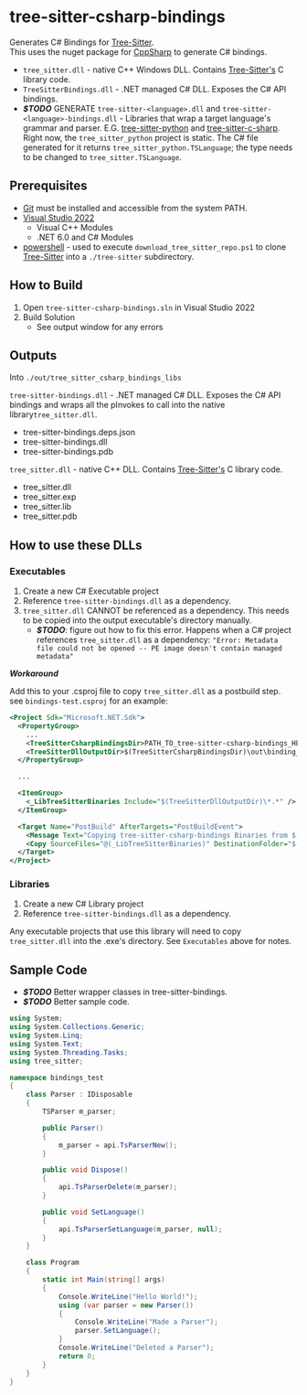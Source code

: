 # tree-sitter-csharp-bindings

Generates C# Bindings for [Tree-Sitter](https://github.com/tree-sitter/tree-sitter).  
This uses the nuget package for [CppSharp](https://github.com/mono/CppSharp) to generate C# bindings.

- `tree_sitter.dll` - native C++ Windows DLL. Contains [Tree-Sitter's](https://github.com/tree-sitter/tree-sitter) C library code.
- `TreeSitterBindings.dll` - .NET managed C# DLL. Exposes the C# API bindings.
- ***$TODO*** GENERATE `tree-sitter-<language>.dll` and `tree-sitter-<language>-bindings.dll` - Libraries that wrap a target language's grammar and parser. E.G. [tree-sitter-python](https://github.com/tree-sitter/tree-sitter-python) and [tree-sitter-c-sharp](https://github.com/tree-sitter/tree-sitter-c-sharp).
Right now, the `tree_sitter_python` project is static. The C# file generated for it returns `tree_sitter_python.TSLanguage`; the type needs to be changed to `tree_sitter.TSLanguage`.

## Prerequisites

- [Git](https://git-scm.com/) must be installed and accessible from the system PATH.
- [Visual Studio 2022](https://visualstudio.microsoft.com/vs/)
    - Visual C++ Modules
    - .NET 6.0 and C# Modules
- [powershell](https://learn.microsoft.com/en-us/powershell/) - used to execute `download_tree_sitter_repo.ps1` to clone [Tree-Sitter](https://github.com/tree-sitter/tree-sitter) into a `./tree-sitter` subdirectory.

## How to Build

1. Open `tree-sitter-csharp-bindings.sln` in Visual Studio 2022
2. Build Solution
    - See output window for any errors

## Outputs

Into `./out/tree_sitter_csharp_bindings_libs`

`tree-sitter-bindings.dll` - .NET managed C# DLL. Exposes the C# API bindings and wraps all the pInvokes to call into the native library`tree_sitter.dll`. 
- tree-sitter-bindings.deps.json
- tree-sitter-bindings.dll
- tree-sitter-bindings.pdb

`tree_sitter.dll` - native C++ DLL. Contains [Tree-Sitter's](https://github.com/tree-sitter/tree-sitter) C library code.
- tree_sitter.dll
- tree_sitter.exp
- tree_sitter.lib
- tree_sitter.pdb

## How to use these DLLs

### Executables

1. Create a new C# Executable project
2. Reference `tree-sitter-bindings.dll` as a dependency.
3. `tree_sitter.dll` CANNOT be referenced as a dependency. This needs to be copied into the output executable's directory manually.
    - ***$TODO***: figure out how to fix this error. Happens when a C# project references `tree_sitter.dll` as a dependency: `"Error: Metadata file could not be opened -- PE image doesn't contain managed metadata"` 

***Workaround*** 

Add this to your .csproj file to copy `tree_sitter.dll` as a postbuild step.  
see `bindings-test.csproj` for an example:
```xml
<Project Sdk="Microsoft.NET.Sdk">
  <PropertyGroup>
    ...
    <TreeSitterCsharpBindingsDir>PATH_TO_tree-sitter-csharp-bindings_HERE</TreeSitterCsharpBindingsDir>
    <TreeSitterDllOutputDir>$(TreeSitterCsharpBindingsDir)\out\binding_libs\$(Platform)\$(Configuration)\net6.0</TreeSitterDllOutputDir>
  </PropertyGroup>

  ...

  <ItemGroup>
    <_LibTreeSitterBinaries Include="$(TreeSitterDllOutputDir)\*.*" />
  </ItemGroup>

  <Target Name="PostBuild" AfterTargets="PostBuildEvent">
    <Message Text="Copying tree-sitter-csharp-bindings Binaries from $(TreeSitterDllOutputDir) to project output directory $(ProjectDir)$(OutDir)" Importance="high" />
    <Copy SourceFiles="@(_LibTreeSitterBinaries)" DestinationFolder="$(ProjectDir)$(OutDir)" />
  </Target> 
</Project>
```

### Libraries

1. Create a new C# Library project
2. Reference `tree-sitter-bindings.dll` as a dependency.

Any executable projects that use this library will need to copy `tree_sitter.dll` into the .exe's directory. See `Executables` above for notes.


## Sample Code

- ***$TODO*** Better wrapper classes in tree-sitter-bindings.
- ***$TODO*** Better sample code.

```csharp
using System;
using System.Collections.Generic;
using System.Linq;
using System.Text;
using System.Threading.Tasks;
using tree_sitter;

namespace bindings_test
{
    class Parser : IDisposable
    {
        TSParser m_parser;

        public Parser()
        {
            m_parser = api.TsParserNew();
        }

        public void Dispose()
        {
            api.TsParserDelete(m_parser);
        }

        public void SetLanguage()
        {
            api.TsParserSetLanguage(m_parser, null);
        }
    }

    class Program
    {
        static int Main(string[] args)
        {
            Console.WriteLine("Hello World!");
            using (var parser = new Parser())
            {
                Console.WriteLine("Made a Parser");
                parser.SetLanguage();
            }
            Console.WriteLine("Deleted a Parser");
            return 0;
        }
    }
}

```
